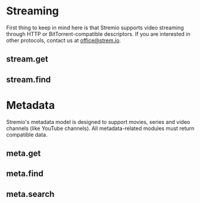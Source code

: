 # Streaming
First thing to keep in mind here is that Stremio supports video streaming through HTTP or BitTorrent-compatible descriptors. If you are interested in other protocols, contact us at [office@strem.io](mailto:office@strem.io).

## stream.get

## stream.find


# Metadata
Stremio's metadata model is designed to support movies, series and video channels (like YouTube channels). All metadata-related modules must return compatible data.

## meta.get

## meta.find

## meta.search



